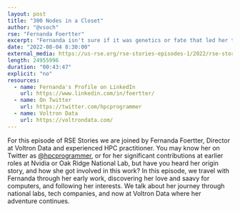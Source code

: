 ```yaml
---
layout: post
title: "300 Nodes in a Closet"
author: "@vsoch"
rse: "Fernanda Foertter"
excerpt: "Fernanda isn't sure if it was genetics or fate that led her to high performance computing, but she's come a long way, and is grateful for the journey"
date: "2022-08-04 8:30:00"
external_media: https://us-rse.org/rse-stories-episodes-1/2022/rse-stories-fernanda-foertter-episode-76.mp3 
length: 24955996
duration: "00:43:47"
explicit: "no"
resources:
  - name: Fernanda's Profile on LinkedIn 
    url: https://www.linkedin.com/in/foertter/
  - name: On Twitter
    url: https://twitter.com/hpcprogrammer
  - name: Voltron Data
    url: https://voltrondata.com/
--- 
```


For this episode of RSE Stories we are joined by Fernanda Foertter, Director at Voltron Data and experienced HPC practitioner. You may know her on Twitter as [@hpcprogrammer](https://twitter.com/hpcprogrammer), or for her significant contributions at earlier roles at Nvidia or Oak Ridge National Lab, but have you heard her origin story, and how she got involved in this work? In this episode, we travel with Fernanda through her early work, discovering her love and saavy for computers, and following her interests. We talk about her journey through national labs, tech companies, and now at Voltron Data where her adventure continues.

